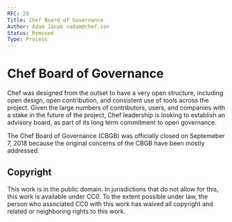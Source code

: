 ```yaml
---
RFC: 29
Title: Chef Board of Governance
Author: Adam Jacob <adam@chef.io>
Status: Removed
Type: Process
---
```


# Chef Board of Governance

Chef was designed from the outset to have a very open structure, including open design, open contribution, and consistent use of tools across the project. Given the large numbers of contributors, users, and companies with a stake in the future of the project, Chef leadership is looking to establish an advisory board, as part of its long term commitment to open governance.


The Chef Board of Governance (CBGB) was officially closed on Septemeber 7, 2018 because the original concerns of the CBGB have been mostly addressed.

## Copyright

This work is in the public domain. In jurisdictions that do not allow for this,
this work is available under CC0. To the extent possible under law, the person
who associated CC0 with this work has waived all copyright and related or
neighboring rights to this work.
